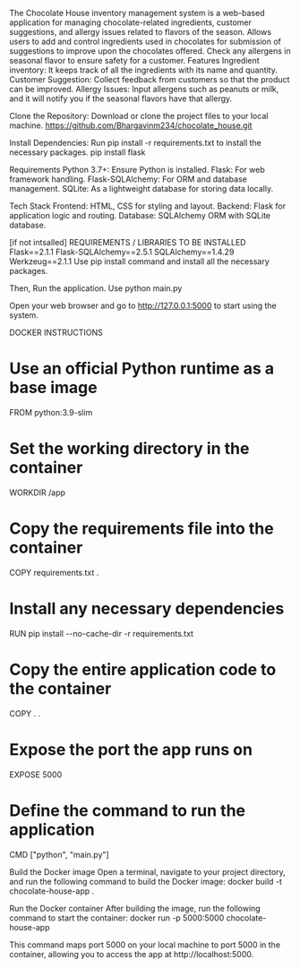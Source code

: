 The Chocolate House inventory management system is a web-based application for managing chocolate-related ingredients, customer suggestions, and allergy issues related to flavors of the season. Allows users to add and control ingredients used in chocolates for submission of suggestions to improve upon the chocolates offered. Check any allergens in seasonal flavor to ensure safety for a customer. 
Features Ingredient inventory: It keeps track of all the ingredients with its name and quantity. Customer Suggestion: Collect feedback from customers so that the product can be improved.
Allergy Issues: Input allergens such as peanuts or milk, and it will notify you if the seasonal flavors have that allergy.

Clone the Repository: Download or clone the project files to your local machine.
https://github.com/Bhargavinm234/chocolate_house.git

Install Dependencies: Run pip install -r requirements.txt to install the necessary packages.
pip install flask

Requirements
Python 3.7+: Ensure Python is installed.
Flask: For web framework handling.
Flask-SQLAlchemy: For ORM and database management.
SQLite: As a lightweight database for storing data locally.

Tech Stack
Frontend: HTML, CSS for styling and layout.
Backend: Flask for application logic and routing.
Database: SQLAlchemy ORM with SQLite database.

[if not intsalled] REQUIREMENTS / LIBRARIES TO BE INSTALLED
Flask==2.1.1
Flask-SQLAlchemy==2.5.1
SQLAlchemy==1.4.29
Werkzeug==2.1.1
Use pip install command and install all the necessary packages.

Then, Run the application.
Use python main.py

Open your web browser and go to http://127.0.0.1:5000 to start using the system.

DOCKER INSTRUCTIONS
# Use an official Python runtime as a base image
FROM python:3.9-slim

# Set the working directory in the container
WORKDIR /app

# Copy the requirements file into the container
COPY requirements.txt .

# Install any necessary dependencies
RUN pip install --no-cache-dir -r requirements.txt

# Copy the entire application code to the container
COPY . .

# Expose the port the app runs on
EXPOSE 5000

# Define the command to run the application
CMD ["python", "main.py"]

Build the Docker image
Open a terminal, navigate to your project directory, and run the following command to build the Docker image:
docker build -t chocolate-house-app .

Run the Docker container
After building the image, run the following command to start the container:
docker run -p 5000:5000 chocolate-house-app

This command maps port 5000 on your local machine to port 5000 in the container, allowing you to access the app at http://localhost:5000.

